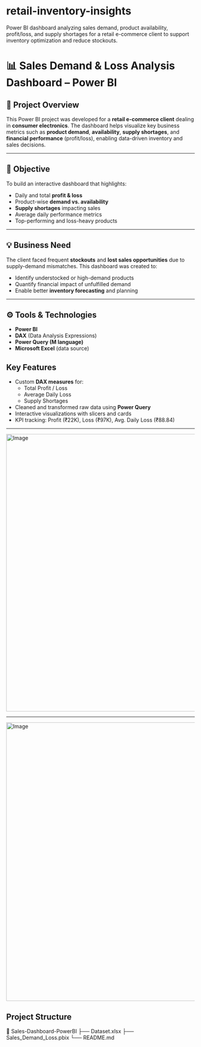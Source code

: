 # retail-inventory-insights
Power BI dashboard analyzing sales demand, product availability, profit/loss, and supply shortages for a retail e-commerce client to support inventory optimization and reduce stockouts.


# 📊 Sales Demand & Loss Analysis Dashboard – Power BI

## 📝 Project Overview

This Power BI project was developed for a **retail e-commerce client** dealing in **consumer electronics**. The dashboard helps visualize key business metrics such as **product demand**, **availability**, **supply shortages**, and **financial performance** (profit/loss), enabling data-driven inventory and sales decisions.

---

## 🎯 Objective

To build an interactive dashboard that highlights:

- Daily and total **profit & loss**
- Product-wise **demand vs. availability**
- **Supply shortages** impacting sales
- Average daily performance metrics
- Top-performing and loss-heavy products

---

## 💡 Business Need

The client faced frequent **stockouts** and **lost sales opportunities** due to supply-demand mismatches. This dashboard was created to:

- Identify understocked or high-demand products
- Quantify financial impact of unfulfilled demand
- Enable better **inventory forecasting** and planning

---

## ⚙️ Tools & Technologies

- **Power BI**
- **DAX** (Data Analysis Expressions)
- **Power Query (M language)**
- **Microsoft Excel** (data source)


##  Key Features

- Custom **DAX measures** for:
  - Total Profit / Loss
  - Average Daily Loss
  - Supply Shortages
- Cleaned and transformed raw data using **Power Query**
- Interactive visualizations with slicers and cards
- KPI tracking: Profit (₹22K), Loss (₹97K), Avg. Daily Loss (₹88.84)

---

<img width="1300" height="740" alt="Image" src="https://github.com/user-attachments/assets/c7ad0114-e8ff-4ff6-8e1d-b2e555bbb317" />

---

<img width="1302" height="743" alt="Image" src="https://github.com/user-attachments/assets/cdf9984b-7f39-416f-9025-a6567da2ba74" />


##  Project Structure


📁 Sales-Dashboard-PowerBI
├── Dataset.xlsx
├── Sales_Demand_Loss.pbix
└── README.md
